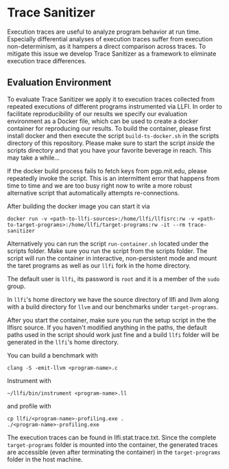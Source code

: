 # Trace Sanitizer

Execution traces are useful to analyze program behavior at run time.
Especially differential analyses of execution traces suffer from execution non-determinism, as it hampers a direct comparison across traces.
To mitigate this issue we develop Trace Sanitizer as a framework to eliminate execution trace differences.

## Evaluation Environment

To evaluate Trace Sanitizer we apply it to execution traces collected from repeated executions of different programs instrumented via LLFI.
In order to facilitate reproducibility of our results we specify our evaluation environment as a Docker file, which can be used to create a docker container for reproducing our results.
To build the container, please first install docker and then execute the script `build-ts-docker.sh` in the scripts directory of this repository.
Please make sure to start the script *inside* the scripts directory and that you have your favorite beverage in reach. This may take a while...

If the docker build process fails to fetch keys from pgp.mit.edu, please repeatedly invoke the script.
This is an intermittent error that happens from time to time and we are too busy right now to write a more robust alternative script that automatically attempts re-connections.

After building the docker image you can start it via

```
docker run -v <path-to-llfi-sources>:/home/llfi/llfisrc:rw -v <path-to-target-programs>:/home/llfi/target-programs:rw -it --rm trace-sanitizer
```
Alternatively you can run the script `run-container.sh` located under the scripts folder. Make sure you run the script from the scripts folder. The script will run the container in interactive, non-persistent mode and mount the taret programs as well as our `llfi` fork in the home directory.

The default user is `llfi`, its password is `root` and it is a member of the `sudo` group.

In `llfi`'s home directory we have the source directory of llfi and llvm along with a build directory for `llvm` and our benchmarks under `target-programs`.

After you start the container, make sure you run the setup script in the the llfisrc source. If you haven't modified anything in the paths, the default paths used in the script should work just fine and a build `llfi` folder will be generated in the `llfi`'s home directory.

You can build a benchmark with

```
clang -S -emit-llvm <program-name>.c
```

Instrument with

```
~/llfi/bin/instrument <program-name>.ll
```

and profile with

```
cp llfi/<program-name>-profiling.exe .
./<program-name>-profiling.exe
```

The execution traces can be found in llfi.stat.trace.txt. Since the complete `target-programs` folder is mounted into the container, the generated traces are accessible (even after terminating the container) in the `target-programs` folder in the host machine.
